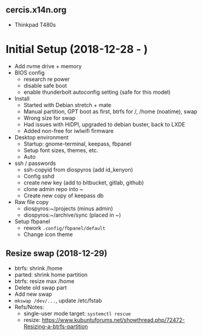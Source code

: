 ## cercis.x14n.org 
* Thinkpad T480s 

# Initial Setup (2018-12-28 - )
* Add nvme drive + memory
* BIOS config 
    - research re power
    - disable safe boot
    - enable thunderbolt autoconfig setting (safe for this model)
* Install
    - Started with Debian stretch + mate
    - Manual partition, GPT boot as first, btrfs for /, /home (noatime), swap
    - Wrong size for swap
    - Had issues with HiDPI, upgraded to debian buster, back to LXDE 
    - Added non-free for iwlwifi firmware
* Desktop environment
    - Startup: gnome-terminal, keepass, fbpanel
    - Setup font sizes, themes, etc.
    - Auto
* ssh / passwords
    - ssh-copyid from diospyros (add id_kenyon)
    - Config sshd 
    - create new key (add to bitbucket, gitlab, github)
    - clone admin repo into ~
    - Create new copy of keepass db
* Raw file copy
    - diospyros:~/projects (minus admin)
    - diospyros:~/archive/sync (placed in ~)
* Setup fbpanel
    - rework `.config/fbpanel/default`
    - Change icon theme

## Resize swap (2018-12-29)
* btrfs: shrink /home
* parted: shrink home partition
* btrfs: resize max /home
* Delete old swap part
* Add new swap
* `mkswap /dev/...`, update /etc/fstab
* Refs/Notes:
    - single-user mode target: `systemctl rescue` 
    - resize: https://www.kubuntuforums.net/showthread.php/72472-Resizing-a-btrfs-partition
